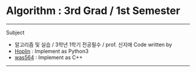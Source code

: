 # Algorithm : 3rd Grad / 1st Semester
***
Subject
  - 알고리즘 및 실습 / 3학년 1학기 전공필수 / prof. 신지애
Code written by
  - [Hoplin](https://github.com/J-hoplin1) : Implement as Python3
  - [was564](https://github.com/was564) : Implement as C++
***
